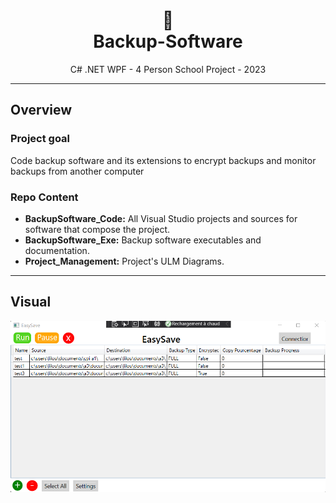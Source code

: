 <h1 align="center">💾</br>Backup-Software</h1>
<p align="center">
  C# .NET WPF - 4 Person School Project - 2023
</p>


---
## Overview
### Project goal 
Code backup software and its extensions to encrypt backups and monitor backups from another computer

### Repo Content 
* **BackupSoftware_Code:** All Visual Studio projects and sources for software that compose the project.
* **BackupSoftware_Exe:** Backup software executables and documentation.
* **Project_Management:** Project's ULM Diagrams.


---
## Visual
<p align="center">
  <img src="image.png" width="600">
</p>


